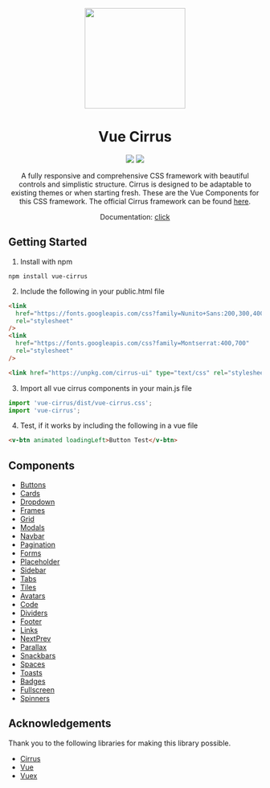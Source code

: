 <p align="center"><img src="https://i.imgur.com/Jwu0XrO.png" width="200"></p>
<h1 align="center">Vue Cirrus</h1>

<p align="center">
  <a href="https://www.npmjs.com/package/vue-cirrus"><img src="https://badge.fury.io/js/vue-cirrus.svg"></a>
  <a href="https://opensource.org/licenses/MIT"><img src="https://img.shields.io/github/license/FlorianWoelki/vue-cirrus.svg"></a>
</p>

<p align="center">
A fully responsive and comprehensive CSS framework with beautiful controls and simplistic structure. Cirrus is designed to be adaptable to existing themes or when starting fresh. These are the Vue Components for this CSS framework. The official Cirrus framework can be found <a href="https://github.com/Spiderpig86/Cirrus">here</a>.
</p>
<p align="center">Documentation: <a href="https://florianwoelki.github.io/vue-cirrus/#/">click</a></p>

## Getting Started

1. Install with npm

```
npm install vue-cirrus
```

2. Include the following in your public.html file

```html
<link
  href="https://fonts.googleapis.com/css?family=Nunito+Sans:200,300,400,600,700"
  rel="stylesheet"
/>
<link
  href="https://fonts.googleapis.com/css?family=Montserrat:400,700"
  rel="stylesheet"
/>

<link href="https://unpkg.com/cirrus-ui" type="text/css" rel="stylesheet" />
```

3. Import all vue cirrus components in your main.js file

```javascript
import 'vue-cirrus/dist/vue-cirrus.css';
import 'vue-cirrus';
```

4. Test, if it works by including the following in a vue file

```html
<v-btn animated loadingLeft>Button Test</v-btn>
```

## Components
- [Buttons](https://florianwoelki.github.io/vue-cirrus/#/components/Buttons)
- [Cards](https://florianwoelki.github.io/vue-cirrus/#/components/Cards)
- [Dropdown](https://florianwoelki.github.io/vue-cirrus/#/components/Dropdown)
- [Frames](https://florianwoelki.github.io/vue-cirrus/#/components/Frames)
- [Grid](https://florianwoelki.github.io/vue-cirrus/#/components/Grid)
- [Modals](https://florianwoelki.github.io/vue-cirrus/#/components/Modals)
- [Navbar](https://florianwoelki.github.io/vue-cirrus/#/components/Navbars)
- [Pagination](https://florianwoelki.github.io/vue-cirrus/#/components/Pagination)
- [Forms](https://florianwoelki.github.io/vue-cirrus/#/components/Forms)
- [Placeholder](https://florianwoelki.github.io/vue-cirrus/#/components/Placeholder)
- [Sidebar](https://florianwoelki.github.io/vue-cirrus/#/components/Sidebars)
- [Tabs](https://florianwoelki.github.io/vue-cirrus/#/components/Tabs)
- [Tiles](https://florianwoelki.github.io/vue-cirrus/#/components/Tiles)
- [Avatars](https://florianwoelki.github.io/vue-cirrus/#/components/Avatars)
- [Code](https://florianwoelki.github.io/vue-cirrus/#/components/Code)
- [Dividers](https://florianwoelki.github.io/vue-cirrus/#/components/Dividers)
- [Footer](https://florianwoelki.github.io/vue-cirrus/#/components/Footer)
- [Links](https://florianwoelki.github.io/vue-cirrus/#/components/Links)
- [NextPrev](https://florianwoelki.github.io/vue-cirrus/#/components/NextPrev)
- [Parallax](https://florianwoelki.github.io/vue-cirrus/#/components/Parallax)
- [Snackbars](https://florianwoelki.github.io/vue-cirrus/#/components/Snackbars)
- [Spaces](https://florianwoelki.github.io/vue-cirrus/#/components/Spaces)
- [Toasts](https://florianwoelki.github.io/vue-cirrus/#/components/Toasts)
- [Badges](https://florianwoelki.github.io/vue-cirrus/#/components/Badges)
- [Fullscreen](https://florianwoelki.github.io/vue-cirrus/#/components/Fullscreen)
- [Spinners](https://florianwoelki.github.io/vue-cirrus/#/components/Spinners)

## Acknowledgements

Thank you to the following libraries for making this library possible.

- [Cirrus](https://spiderpig86.github.io/Cirrus/)
- [Vue](https://vuejs.org/)
- [Vuex](https://vuex.vuejs.org/)
